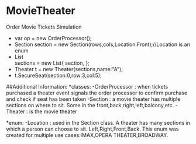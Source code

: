 # MovieTheater
Order Movie Tickets Simulation
* var op = new OrderProcessor();
* Section section = new Section(rows,cols,Location.Front);//Location is an enum
* List<Section> sections = new List<int>{
  section,
  };
* Theater t = new Theater(sections,name:"A");
* t.SecureSeat(section:0,row:3,col:5);
  
##Additional Information:
*classes: 
-OrderProcessor : when tickets purchased a theater event signals the order processor to confirm purchase and check if seat has been taken
-Section : a movie theater has multiple sections on where to sit. Some in the front,back,right,left,balcony,etc. 
-Theater : is the movie theater

*enum:
-Location : used in the Section class. A theater has many sections in which a person can choose to sit. Left,Right,Front,Back. This enum was created for multiple use cases:IMAX,OPERA THEATER,BROADWAY. 


 
